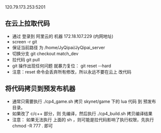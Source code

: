 
120.79.173.253:5201

在云上拉取代码
-----------------------------
* 通过 登录到 阿里云的 机器 172.18.107.229 (内网地址) 
* screen -r git 
* 保证当前路径 为 /home/JyQipai/JyQipai_server
* 切换分支 git checkout match_dev
* 拉代码 git pull
* git 操作出现任何问题 就暴力复位： git reset --hard 
* 注意：reset 命令会丢弃所有修改，所以永远不要在云上 改代码

将代码拷贝到预发布机器
----------------------------    
* 通常只需要执行 ./cp4_game.sh 拷贝 skynet/game 下的 lua 代码 到 预发布目录。
* 如果改了 c/c++ 部分，则 先编译，然后执行 ./cp4_build.sh 拷贝编译结果
* 注意： 如果无法执行 上面的 sh ，则可能是拉代码影响了执行权限，先执行 chmod -R 777 . 即可